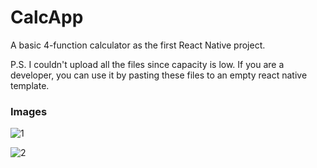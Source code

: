 # CalcApp
A basic 4-function calculator as the first React Native project.

P.S. I couldn't upload all the files since capacity is low. If you are a developer, you can use it by pasting these files to an empty react native template.

### Images

![1](https://user-images.githubusercontent.com/32599085/78499896-26ceb900-775c-11ea-9371-42fbd31736cd.jpg)

![2](https://user-images.githubusercontent.com/32599085/78499895-259d8c00-775c-11ea-85a3-5fad34d98521.jpg)

